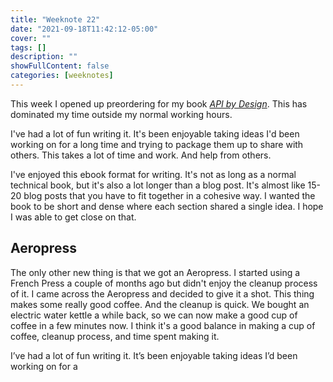 ```yaml
---
title: "Weeknote 22"
date: "2021-09-18T11:42:12-05:00"
cover: ""
tags: []
description: ""
showFullContent: false
categories: [weeknotes]
---
```


This week I opened up preordering for my book [_API by Design_](https://smizell.gumroad.com/l/apibydesign). This has dominated my time outside my normal working hours.

I've had a lot of fun writing it. It's been enjoyable taking ideas I'd been working on for a long time and trying to package them up to share with others. This takes a lot of time and work. And help from others.

I've enjoyed this ebook format for writing. It's not as long as a normal technical book, but it's also a lot longer than a blog post. It's almost like 15-20 blog posts that you have to fit together in a cohesive way. I wanted the book to be short and dense where each section shared a single idea. I hope I was able to get close on that.

## Aeropress

The only other new thing is that we got an Aeropress. I started using a French Press a couple of months ago but didn't enjoy the cleanup process of it. I came across the Aeropress and decided to give it a shot. This thing makes some really good coffee. And the cleanup is quick. We bought an electric water kettle a while back, so we can now make a good cup of coffee in a few minutes now. I think it's a good balance in making a cup of coffee, cleanup process, and time spent making it.

I’ve had a lot of fun writing it. It’s been enjoyable taking ideas I’d been working on for a